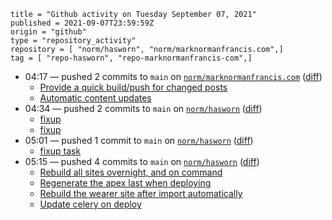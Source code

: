 ```
title = "Github activity on Tuesday September 07, 2021"
published = 2021-09-07T23:59:59Z
origin = "github"
type = "repository_activity"
repository = [ "norm/hasworn", "norm/marknormanfrancis.com",]
tag = [ "repo-hasworn", "repo-marknormanfrancis-com",]
```

* 04:17 — pushed 2 commits to `main` on [`norm/marknormanfrancis.com`](https://github.com/norm/marknormanfrancis.com) ([diff](https://github.com/norm/marknormanfrancis.com/compare/897a86cb7a4c97c876d0d18c77b7c941e93fad98..b3d443732700fba742a2004eae5bf4b6486b0a6e))
  * [Provide a quick build/push for changed posts](https://github.com/norm/marknormanfrancis.com/commit/e8ee29669feeff53835f306538ffbf3e8cd0c9a1)
  * [Automatic content updates](https://github.com/norm/marknormanfrancis.com/commit/b3d443732700fba742a2004eae5bf4b6486b0a6e)
* 04:34 — pushed 2 commits to `main` on [`norm/hasworn`](https://github.com/norm/hasworn) ([diff](https://github.com/norm/hasworn/compare/5906f9e4ce62bcf37fe98c3cb5146855a5c83d69..3fab200eada2b6442ec29dd3da916ce8b9be54f8))
  * [fixup](https://github.com/norm/hasworn/commit/fd3846fd0a20788aaa401b8ae0c811cc835e0cb8)
  * [fixup](https://github.com/norm/hasworn/commit/3fab200eada2b6442ec29dd3da916ce8b9be54f8)
* 05:01 — pushed 1 commit to `main` on [`norm/hasworn`](https://github.com/norm/hasworn) ([diff](https://github.com/norm/hasworn/compare/3fab200eada2b6442ec29dd3da916ce8b9be54f8..a699f182d2b2289f0c8c5c9088a0109b4ba0b3ad))
  * [fixup task](https://github.com/norm/hasworn/commit/a699f182d2b2289f0c8c5c9088a0109b4ba0b3ad)
* 05:15 — pushed 4 commits to `main` on [`norm/hasworn`](https://github.com/norm/hasworn) ([diff](https://github.com/norm/hasworn/compare/a699f182d2b2289f0c8c5c9088a0109b4ba0b3ad..774a6c0cccb64c7edcb1c65f0479fe8b5422bfc9))
  * [Rebuild all sites overnight, and on command](https://github.com/norm/hasworn/commit/f920dbb9fe5cae3951c9be46e8f2879298c98f67)
  * [Regenerate the apex last when deploying](https://github.com/norm/hasworn/commit/01c171d14db45d71ea4bfd1a67fac23ef4243739)
  * [Rebuild the wearer site after import automatically](https://github.com/norm/hasworn/commit/c88a7c5f23b7785395ceb30069cea7459e2d350d)
  * [Update celery on deploy](https://github.com/norm/hasworn/commit/774a6c0cccb64c7edcb1c65f0479fe8b5422bfc9)
